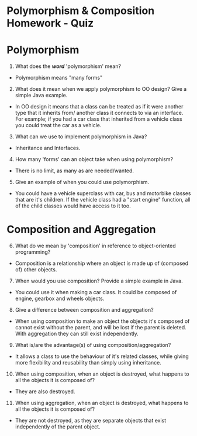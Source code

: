 # Polymorphism & Composition Homework - Quiz

# Polymorphism

1. What does the ___word___ 'polymorphism' mean?
- Polymorphism means "many forms"

2. What does it mean when we apply polymorphism to OO design? Give a simple Java example.
- In OO design it means that a class can be treated as if it were another type that it inherits from/ another class it connects to via an interface. For example; if you had a car class that inherited from a vehicle class you could treat the car as a vehicle.

3. What can we use to implement polymorphism in Java?
- Inheritance and Interfaces.

4. How many 'forms' can an object take when using polymorphism?
- There is no limit, as many as are needed/wanted.

5. Give an example of when you could use polymorphism.
- You could have a vehicle superclass with car, bus and motorbike classes that are it's children. If the vehicle class had a "start engine" function, all of the child classes would have access to it too.


# Composition and Aggregation

6. What do we mean by 'composition' in reference to object-oriented programming?
- Composition is a relationship where an object is made up of (composed of) other objects.

7. When would you use composition? Provide a simple example in Java.
- You could use it when making a car class. It could be composed of engine, gearbox and wheels objects.

8. Give a difference between composition and aggregation?
- When using composition to make an object the objects it's composed of cannot exist without the parent, and will be lost if the parent is deleted. With aggregation they can still exist independently.


9. What is/are the advantage(s) of using composition/aggregation?
- It allows a class to use the behaviour of it's related classes, while giving more flexibility and reusability than simply using inheritance.

10. When using composition, when an object is destroyed, what happens to all the objects it is composed of?
- They are also destroyed.

11. When using aggregation, when an object is destroyed, what happens to all the objects it is composed of?
- They are not destroyed, as they are separate objects that exist independently of the parent object.
